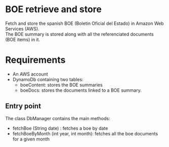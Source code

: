 # BOE retrieve and store
Fetch and store the spanish BOE (Boletin Oficial del Estado) in Amazon Web Services (AWS).    
The BOE summary is stored along with all the referenciated documents (BOE items) in it.

# Requirements
* An AWS account 
* DynamoDb containing two tables: 
  * boeContent: stores the BOE summaries
  * boeDocs: stores the documents linked to a BOE summary.

## Entry point
The class DbManager contains the main methods:
* fetchBoe (String date) : fetches a boe by date
* fetchBoeByMonth (int year, int month): fetches all the boe documents for a given month

